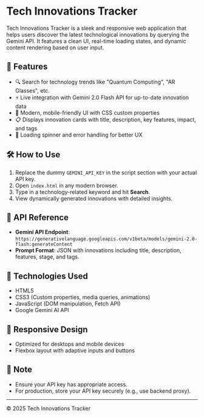 # Tech Innovations Tracker

Tech Innovations Tracker is a sleek and responsive web application that helps users discover the latest technological innovations by querying the Gemini API. It features a clean UI, real-time loading states, and dynamic content rendering based on user input.

## 🚀 Features

- 🔍 Search for technology trends like "Quantum Computing", "AR Glasses", etc.
- ⚡ Live integration with Gemini 2.0 Flash API for up-to-date innovation data
- 🎨 Modern, mobile-friendly UI with CSS custom properties
- 📋 Displays innovation cards with title, description, key features, impact, and tags
- 🔄 Loading spinner and error handling for better UX

## 🛠️ How to Use

1. Replace the dummy `GEMINI_API_KEY` in the script section with your actual API key.
2. Open `index.html` in any modern browser.
3. Type in a technology-related keyword and hit **Search**.
4. View dynamically generated innovations with detailed insights.

## 🔑 API Reference

- **Gemini API Endpoint**: `https://generativelanguage.googleapis.com/v1beta/models/gemini-2.0-flash:generateContent`
- **Prompt Format**: JSON with innovations including title, description, features, stage, and tags.

## 🧪 Technologies Used

- HTML5
- CSS3 (Custom properties, media queries, animations)
- JavaScript (DOM manipulation, Fetch API)
- Google Gemini AI API

## 📲 Responsive Design

- Optimized for desktops and mobile devices
- Flexbox layout with adaptive inputs and buttons

## 📌 Note

- Ensure your API key has appropriate access.
- For production, store your API key securely (e.g., use backend proxy).

---

© 2025 Tech Innovations Tracker
